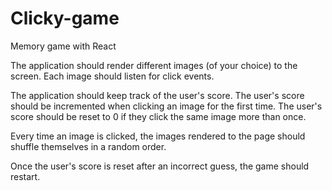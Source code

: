 # Clicky-game

Memory game with React


 The application should render different images (of your choice) to the screen. Each image should listen for click events.

 The application should keep track of the user's score. The user's score should be incremented when clicking an image for the first time. The user's score should be reset to 0 if they click the same image more than once.

Every time an image is clicked, the images rendered to the page should shuffle themselves in a random order.

Once the user's score is reset after an incorrect guess, the game should restart.

